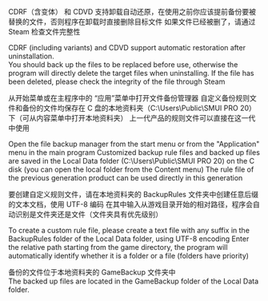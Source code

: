 CDRF（含变体） 和 CDVD 支持卸载自动还原，在使用之前你应该提前备份要被替换的文件，否则程序在卸载时直接删除目标文件
如果文件已经被删了，请通过 Steam 检查文件完整性

CDRF (including variants) and CDVD support automatic restoration after uninstallation.  
You should back up the files to be replaced before use, otherwise the program will directly delete the target files when uninstalling. 
If the file has been deleted, please check the integrity of the file through Steam

从开始菜单或在主程序中的 “应用”菜单中打开文件备份管理器
自定义备份规则文件和备份的文件均保存在 C 盘的本地资料夹（C:\Users\Public\SMUI PRO 20）下（可从内容菜单中打开本地资料夹）
上一代产品的规则文件可以直接在这一代中使用

Open the file backup manager from the start menu or from the "Application" menu in the main program
Customized backup rule files and backed up files are saved in the Local Data folder (C:\Users\Public\SMUI PRO 20) on the C disk (you can open the local folder from the Content menu)
The rule file of the previous generation product can be used directly in this generation

要创建自定义规则文件，请在本地资料夹的 BackupRules 文件夹中创建任意后缀的文本文档，使用 UTF-8 编码
在其中输入从游戏目录开始的相对路径，程序会自动识别是文件夹还是文件（文件夹具有优先级别）

To create a custom rule file, please create a text file with any suffix in the BackupRules folder of the Local Data folder, using UTF-8 encoding
Enter the relative path starting from the game directory, the program will automatically identify whether it is a folder or a file (folders have priority)

备份的文件位于本地资料夹的 GameBackup 文件夹中  
The backed up files are located in the GameBackup folder of the Local Data folder.
